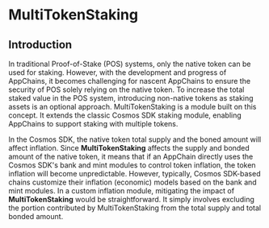 # MultiTokenStaking
## Introduction
In traditional Proof-of-Stake (POS) systems, only the native token can be used for staking. However, with the development and progress of AppChains, it becomes challenging for nascent AppChains to ensure the security of POS solely relying on the native token. To increase the total staked value in the POS system, introducing non-native tokens as staking assets is an optional approach.
MultiTokenStaking is a module built on this concept. It extends the classic Cosmos SDK staking module, enabling AppChains to support staking with multiple tokens.

In the Cosmos SDK, the native token total supply and the boned amount will affect inflation. Since **MultiTokenStaking** affects the supply and bonded amount of the native token, it means that if an AppChain directly uses the Cosmos SDK's bank and mint modules to control token inflation, the token inflation will become unpredictable.
However, typically, Cosmos SDK-based chains customize their inflation (economic) models based on the bank and mint modules. In a custom inflation module, mitigating the impact of **MultiTokenStaking** would be straightforward. It simply involves excluding the portion contributed by MultiTokenStaking from the total supply and total bonded amount.